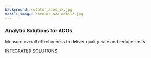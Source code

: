 ```yaml
---
background: rotator_acos_bk.jpg
mobile_image: rotator_aco_mobile.jpg
---
```


### Analytic Solutions for ACOs

Measure overall effectiveness to deliver quality care and reduce costs.

<div class="action"><a href='http://50.62.110.126/populationhealthanalytics' class="btn btn-lg btn-primary">INTEGRATED SOLUTIONS</a></div>